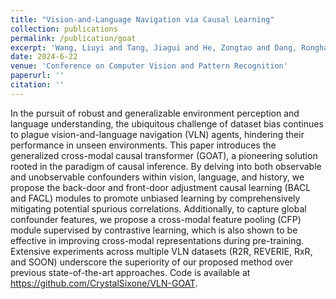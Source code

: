 ```yaml
---
title: "Vision-and-Language Navigation via Causal Learning"
collection: publications
permalink: /publication/goat
excerpt: 'Wang, Liuyi and Tang, Jiagui and He, Zongtao and Dang, Ronghao and Liu, Chengju and Chen, Qijun'
date: 2024-6-22
venue: 'Conference on Computer Vision and Pattern Recognition'
paperurl: ''
citation: ''
---
```


In the pursuit of robust and generalizable environment perception and language understanding, the ubiquitous challenge of dataset bias continues to plague vision-and-language navigation (VLN) agents, hindering their performance in unseen environments. This paper introduces the generalized cross-modal causal transformer (GOAT), a pioneering solution rooted in the paradigm of causal inference. By delving into both observable and unobservable confounders within vision, language, and history, we propose the back-door and front-door adjustment causal learning (BACL and FACL) modules to promote unbiased learning by comprehensively mitigating potential spurious correlations. Additionally, to capture global confounder features, we propose a cross-modal feature pooling (CFP) module supervised by contrastive learning, which is also shown to be effective in improving cross-modal representations during pre-training. Extensive experiments across multiple VLN datasets (R2R, REVERIE, RxR, and SOON) underscore the superiority of our proposed method over previous state-of-the-art approaches. Code is available at https://github.com/CrystalSixone/VLN-GOAT.
